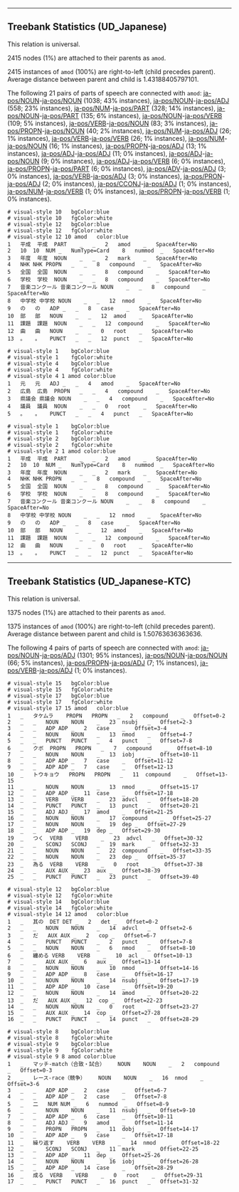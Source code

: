 

--------------------------------------------------------------------------------

## Treebank Statistics (UD_Japanese)

This relation is universal.

2415 nodes (1%) are attached to their parents as `amod`.

2415 instances of `amod` (100%) are right-to-left (child precedes parent).
Average distance between parent and child is 1.43188405797101.

The following 21 pairs of parts of speech are connected with `amod`: [ja-pos/NOUN]()-[ja-pos/NOUN]() (1038; 43% instances), [ja-pos/NOUN]()-[ja-pos/ADJ]() (558; 23% instances), [ja-pos/NUM]()-[ja-pos/PART]() (328; 14% instances), [ja-pos/NOUN]()-[ja-pos/PART]() (135; 6% instances), [ja-pos/NOUN]()-[ja-pos/VERB]() (109; 5% instances), [ja-pos/VERB]()-[ja-pos/NOUN]() (83; 3% instances), [ja-pos/PROPN]()-[ja-pos/NOUN]() (40; 2% instances), [ja-pos/NUM]()-[ja-pos/ADJ]() (26; 1% instances), [ja-pos/VERB]()-[ja-pos/VERB]() (26; 1% instances), [ja-pos/NUM]()-[ja-pos/NOUN]() (16; 1% instances), [ja-pos/PROPN]()-[ja-pos/ADJ]() (13; 1% instances), [ja-pos/ADJ]()-[ja-pos/ADJ]() (11; 0% instances), [ja-pos/ADJ]()-[ja-pos/NOUN]() (9; 0% instances), [ja-pos/ADJ]()-[ja-pos/VERB]() (6; 0% instances), [ja-pos/PROPN]()-[ja-pos/PART]() (6; 0% instances), [ja-pos/ADV]()-[ja-pos/ADJ]() (3; 0% instances), [ja-pos/VERB]()-[ja-pos/ADJ]() (3; 0% instances), [ja-pos/PRON]()-[ja-pos/ADJ]() (2; 0% instances), [ja-pos/CCONJ]()-[ja-pos/ADJ]() (1; 0% instances), [ja-pos/NUM]()-[ja-pos/VERB]() (1; 0% instances), [ja-pos/PROPN]()-[ja-pos/VERB]() (1; 0% instances).


~~~ conllu
# visual-style 10	bgColor:blue
# visual-style 10	fgColor:white
# visual-style 12	bgColor:blue
# visual-style 12	fgColor:white
# visual-style 12 10 amod	color:blue
1	平成	平成	PART	_	_	2	amod	_	SpaceAfter=No
2	10	10	NUM	_	NumType=Card	8	nummod	_	SpaceAfter=No
3	年度	年度	NOUN	_	_	2	mark	_	SpaceAfter=No
4	NHK	NHK	PROPN	_	_	8	compound	_	SpaceAfter=No
5	全国	全国	NOUN	_	_	8	compound	_	SpaceAfter=No
6	学校	学校	NOUN	_	_	8	compound	_	SpaceAfter=No
7	音楽コンクール	音楽コンクール	NOUN	_	_	8	compound	_	SpaceAfter=No
8	中学校	中学校	NOUN	_	_	12	nmod	_	SpaceAfter=No
9	の	の	ADP	_	_	8	case	_	SpaceAfter=No
10	部	部	NOUN	_	_	12	amod	_	SpaceAfter=No
11	課題	課題	NOUN	_	_	12	compound	_	SpaceAfter=No
12	曲	曲	NOUN	_	_	0	root	_	SpaceAfter=No
13	。	。	PUNCT	_	_	12	punct	_	SpaceAfter=No

~~~


~~~ conllu
# visual-style 1	bgColor:blue
# visual-style 1	fgColor:white
# visual-style 4	bgColor:blue
# visual-style 4	fgColor:white
# visual-style 4 1 amod	color:blue
1	元	元	ADJ	_	_	4	amod	_	SpaceAfter=No
2	広島	広島	PROPN	_	_	4	compound	_	SpaceAfter=No
3	県議会	県議会	NOUN	_	_	4	compound	_	SpaceAfter=No
4	議員	議員	NOUN	_	_	0	root	_	SpaceAfter=No
5	。	。	PUNCT	_	_	4	punct	_	SpaceAfter=No

~~~


~~~ conllu
# visual-style 1	bgColor:blue
# visual-style 1	fgColor:white
# visual-style 2	bgColor:blue
# visual-style 2	fgColor:white
# visual-style 2 1 amod	color:blue
1	平成	平成	PART	_	_	2	amod	_	SpaceAfter=No
2	10	10	NUM	_	NumType=Card	8	nummod	_	SpaceAfter=No
3	年度	年度	NOUN	_	_	2	mark	_	SpaceAfter=No
4	NHK	NHK	PROPN	_	_	8	compound	_	SpaceAfter=No
5	全国	全国	NOUN	_	_	8	compound	_	SpaceAfter=No
6	学校	学校	NOUN	_	_	8	compound	_	SpaceAfter=No
7	音楽コンクール	音楽コンクール	NOUN	_	_	8	compound	_	SpaceAfter=No
8	中学校	中学校	NOUN	_	_	12	nmod	_	SpaceAfter=No
9	の	の	ADP	_	_	8	case	_	SpaceAfter=No
10	部	部	NOUN	_	_	12	amod	_	SpaceAfter=No
11	課題	課題	NOUN	_	_	12	compound	_	SpaceAfter=No
12	曲	曲	NOUN	_	_	0	root	_	SpaceAfter=No
13	。	。	PUNCT	_	_	12	punct	_	SpaceAfter=No

~~~




--------------------------------------------------------------------------------

## Treebank Statistics (UD_Japanese-KTC)

This relation is universal.

1375 nodes (1%) are attached to their parents as `amod`.

1375 instances of `amod` (100%) are right-to-left (child precedes parent).
Average distance between parent and child is 1.50763636363636.

The following 4 pairs of parts of speech are connected with `amod`: [ja-pos/NOUN]()-[ja-pos/ADJ]() (1301; 95% instances), [ja-pos/NOUN]()-[ja-pos/NOUN]() (66; 5% instances), [ja-pos/PROPN]()-[ja-pos/ADJ]() (7; 1% instances), [ja-pos/VERB]()-[ja-pos/ADJ]() (1; 0% instances).


~~~ conllu
# visual-style 15	bgColor:blue
# visual-style 15	fgColor:white
# visual-style 17	bgColor:blue
# visual-style 17	fgColor:white
# visual-style 17 15 amod	color:blue
1	_	タケムラ	PROPN	PROPN	_	2	compound	_	Offset=0-2
2	_	_	NOUN	NOUN	_	23	nsubj	_	Offset=2-3
3	_	_	ADP	ADP	_	2	case	_	Offset=3-4
4	_	_	NOUN	NOUN	_	13	nmod	_	Offset=4-7
5	_	_	PUNCT	PUNCT	_	4	punct	_	Offset=7-8
6	_	クボ	PROPN	PROPN	_	7	compound	_	Offset=8-10
7	_	_	NOUN	NOUN	_	13	iobj	_	Offset=10-11
8	_	_	ADP	ADP	_	7	case	_	Offset=11-12
9	_	_	ADP	ADP	_	7	case	_	Offset=12-13
10	_	トウキョウ	PROPN	PROPN	_	11	compound	_	Offset=13-15
11	_	_	NOUN	NOUN	_	13	nmod	_	Offset=15-17
12	_	_	ADP	ADP	_	11	case	_	Offset=17-18
13	_	_	VERB	VERB	_	23	advcl	_	Offset=18-20
14	_	_	PUNCT	PUNCT	_	13	punct	_	Offset=20-21
15	_	_	ADJ	ADJ	_	17	amod	_	Offset=21-25
16	_	_	NOUN	NOUN	_	17	compound	_	Offset=25-27
17	_	_	NOUN	NOUN	_	19	dep	_	Offset=27-29
18	_	_	ADP	ADP	_	19	dep	_	Offset=29-30
19	_	つく	VERB	VERB	_	23	advcl	_	Offset=30-32
20	_	_	SCONJ	SCONJ	_	19	mark	_	Offset=32-33
21	_	_	NOUN	NOUN	_	22	compound	_	Offset=33-35
22	_	_	NOUN	NOUN	_	23	dep	_	Offset=35-37
23	_	為る	VERB	VERB	_	0	root	_	Offset=37-38
24	_	_	AUX	AUX	_	23	aux	_	Offset=38-39
25	_	_	PUNCT	PUNCT	_	23	punct	_	Offset=39-40

~~~


~~~ conllu
# visual-style 12	bgColor:blue
# visual-style 12	fgColor:white
# visual-style 14	bgColor:blue
# visual-style 14	fgColor:white
# visual-style 14 12 amod	color:blue
1	_	其の	DET	DET	_	2	det	_	Offset=0-2
2	_	_	NOUN	NOUN	_	14	advcl	_	Offset=2-6
3	_	だ	AUX	AUX	_	2	cop	_	Offset=6-7
4	_	_	PUNCT	PUNCT	_	2	punct	_	Offset=7-8
5	_	_	NOUN	NOUN	_	6	nmod	_	Offset=8-10
6	_	纏める	VERB	VERB	_	10	acl	_	Offset=10-13
7	_	_	AUX	AUX	_	6	aux	_	Offset=13-14
8	_	_	NOUN	NOUN	_	10	nmod	_	Offset=14-16
9	_	_	ADP	ADP	_	8	case	_	Offset=16-17
10	_	_	NOUN	NOUN	_	14	nsubj	_	Offset=17-19
11	_	_	ADP	ADP	_	10	case	_	Offset=19-20
12	_	_	NOUN	NOUN	_	14	amod	_	Offset=20-22
13	_	だ	AUX	AUX	_	12	cop	_	Offset=22-23
14	_	_	NOUN	NOUN	_	0	root	_	Offset=23-27
15	_	_	AUX	AUX	_	14	cop	_	Offset=27-28
16	_	_	PUNCT	PUNCT	_	14	punct	_	Offset=28-29

~~~


~~~ conllu
# visual-style 8	bgColor:blue
# visual-style 8	fgColor:white
# visual-style 9	bgColor:blue
# visual-style 9	fgColor:white
# visual-style 9 8 amod	color:blue
1	_	マッチ-match（合致・試合）	NOUN	NOUN	_	2	compound	_	Offset=0-3
2	_	レース-race（競争）	NOUN	NOUN	_	16	nmod	_	Offset=3-6
3	_	_	ADP	ADP	_	2	case	_	Offset=6-7
4	_	_	ADP	ADP	_	2	case	_	Offset=7-8
5	_	二	NUM	NUM	_	6	nummod	_	Offset=8-9
6	_	_	NOUN	NOUN	_	11	nsubj	_	Offset=9-10
7	_	_	ADP	ADP	_	6	case	_	Offset=10-11
8	_	_	ADJ	ADJ	_	9	amod	_	Offset=11-14
9	_	_	PROPN	PROPN	_	11	dobj	_	Offset=14-17
10	_	_	ADP	ADP	_	9	case	_	Offset=17-18
11	_	繰り返す	VERB	VERB	_	14	nmod	_	Offset=18-22
12	_	_	SCONJ	SCONJ	_	11	mark	_	Offset=22-25
13	_	_	ADP	ADP	_	11	dep	_	Offset=25-26
14	_	_	NOUN	NOUN	_	16	iobj	_	Offset=26-28
15	_	_	ADP	ADP	_	14	case	_	Offset=28-29
16	_	成る	VERB	VERB	_	0	root	_	Offset=29-31
17	_	_	PUNCT	PUNCT	_	16	punct	_	Offset=31-32

~~~


